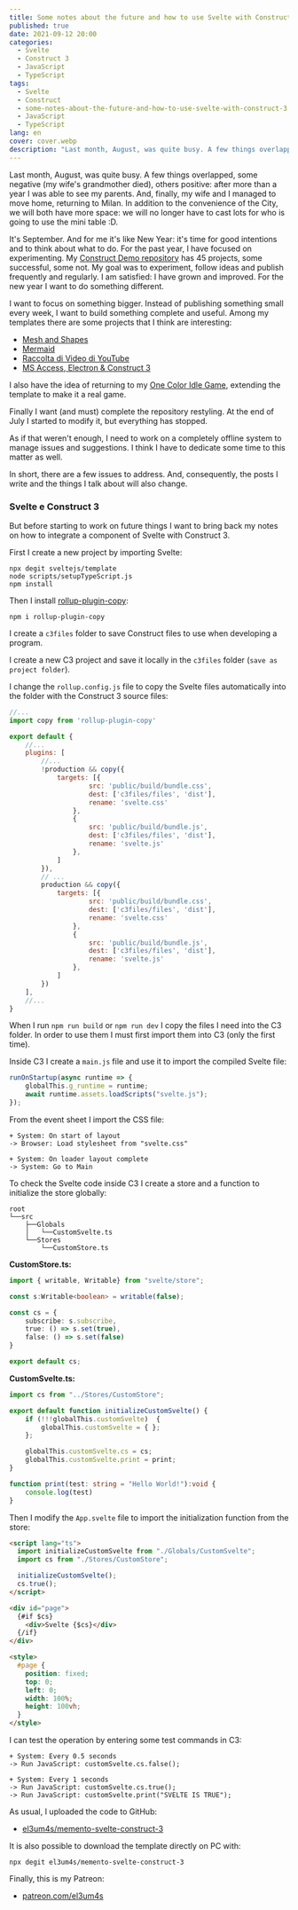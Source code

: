 ```yaml
---
title: Some notes about the future and how to use Svelte with Construct 3 (English)
published: true
date: 2021-09-12 20:00
categories:
  - Svelte
  - Construct 3
  - JavaScript
  - TypeScript
tags:
  - Svelte
  - Construct
  - some-notes-about-the-future-and-how-to-use-svelte-with-construct-3
  - JavaScript
  - TypeScript
lang: en
cover: cover.webp
description: "Last month, August, was quite busy. A few things overlapped, some negative (my wife's grandmother died), others positive: after more than a year I was able to see my parents. And, finally, my wife and I managed to move home, returning to Milan. In addition to the convenience of the City, we will both have more space: we will no longer have to cast lots for who is going to use the mini table :D."
---
```


Last month, August, was quite busy. A few things overlapped, some negative (my wife's grandmother died), others positive: after more than a year I was able to see my parents. And, finally, my wife and I managed to move home, returning to Milan. In addition to the convenience of the City, we will both have more space: we will no longer have to cast lots for who is going to use the mini table :D.

It's September. And for me it's like New Year: it's time for good intentions and to think about what to do. For the past year, I have focused on experimenting. My [Construct Demo repository](https://github.com/el3um4s/construct-demo) has 45 projects, some successful, some not. My goal was to experiment, follow ideas and publish frequently and regularly. I am satisfied: I have grown and improved. For the new year I want to do something different.

I want to focus on something bigger. Instead of publishing something small every week, I want to build something complete and useful. Among my templates there are some projects that I think are interesting:

- [Mesh and Shapes](https://www.patreon.com/posts/47493518)
- [Mermaid](https://www.patreon.com/posts/uml-for-database-51059040)
- [Raccolta di Video di YouTube](https://www.patreon.com/posts/46901116)
- [MS Access, Electron & Construct 3](https://www.patreon.com/posts/ms-access-3-50472226)

I also have the idea of returning to my [One Color Idle Game](https://c3demo.stranianelli.com/template/005-one-color-idle-game), extending the template to make it a real game.

Finally I want (and must) complete the repository restyling. At the end of July I started to modify it, but everything has stopped.

As if that weren't enough, I need to work on a completely offline system to manage issues and suggestions. I think I have to dedicate some time to this matter as well.

In short, there are a few issues to address. And, consequently, the posts I write and the things I talk about will also change.

### Svelte e Construct 3

But before starting to work on future things I want to bring back my notes on how to integrate a component of Svelte with Construct 3.

First I create a new project by importing Svelte:

```shell
npx degit sveltejs/template
node scripts/setupTypeScript.js
npm install
```

Then I install [rollup-plugin-copy](https://www.npmjs.com/package/rollup-plugin-copy):

```shell
npm i rollup-plugin-copy
```

I create a `c3files` folder to save Construct files to use when developing a program.

I create a new C3 project and save it locally in the `c3files` folder (`save as project folder`).

I change the `rollup.config.js` file to copy the Svelte files automatically into the folder with the Construct 3 source files:

```js
//...
import copy from 'rollup-plugin-copy'

export default {
    //...
    plugins: [
        //...
        !production && copy({
			targets: [{
					src: 'public/build/bundle.css',
					dest: ['c3files/files', 'dist'],
					rename: 'svelte.css'
				},
				{
					src: 'public/build/bundle.js',
					dest: ['c3files/files', 'dist'],
					rename: 'svelte.js'
				},
			]
		}),
        // ...
        production && copy({
			targets: [{
					src: 'public/build/bundle.css',
					dest: ['c3files/files', 'dist'],
					rename: 'svelte.css'
				},
				{
					src: 'public/build/bundle.js',
					dest: ['c3files/files', 'dist'],
					rename: 'svelte.js'
				},
			]
		})
    ],
    //...
}
```

When I run `npm run build` or `npm run dev` I copy the files I need into the C3 folder. In order to use them I must first import them into C3 (only the first time).

Inside C3 I create a `main.js` file and use it to import the compiled Svelte file:

```js
runOnStartup(async runtime => {
	globalThis.g_runtime = runtime;
	await runtime.assets.loadScripts("svelte.js");
});
```

From the event sheet I import the CSS file:

```text
+ System: On start of layout
-> Browser: Load stylesheet from "svelte.css"

+ System: On loader layout complete
-> System: Go to Main
```

To check the Svelte code inside C3 I create a store and a function to initialize the store globally:

```
root
└──src
    ├──Globals
    │   └──CustomSvelte.ts
    └──Stores
        └──CustomStore.ts
```

**CustomStore.ts:**

```ts
import { writable, Writable} from "svelte/store";

const s:Writable<boolean> = writable(false);

const cs = {
    subscribe: s.subscribe,
    true: () => s.set(true),
    false: () => s.set(false)
}

export default cs;
```

**CustomSvelte.ts:**

```ts
import cs from "../Stores/CustomStore";

export default function initializeCustomSvelte() {
    if (!!!globalThis.customSvelte)  { 
        globalThis.customSvelte = { };
    };

    globalThis.customSvelte.cs = cs;
    globalThis.customSvelte.print = print;
}

function print(test: string = "Hello World!"):void {
    console.log(test)
}
```

Then I modify the `App.svelte` file to import the initialization function from the store:

```html
<script lang="ts">
  import initializeCustomSvelte from "./Globals/CustomSvelte";
  import cs from "./Stores/CustomStore";

  initializeCustomSvelte();
  cs.true();
</script>

<div id="page">
  {#if $cs}
    <div>Svelte {$cs}</div>
  {/if}
</div>

<style>
  #page {
    position: fixed;
    top: 0;
    left: 0;
    width: 100%;
    height: 100vh;
  }
</style>
```

I can test the operation by entering some test commands in C3:

```text
+ System: Every 0.5 seconds
-> Run JavaScript: customSvelte.cs.false();

+ System: Every 1 seconds
-> Run JavaScript: customSvelte.cs.true();
-> Run JavaScript: customSvelte.print("SVELTE IS TRUE");
```

As usual, I uploaded the code to GitHub:

- [el3um4s/memento-svelte-construct-3](https://github.com/el3um4s/memento-svelte-construct-3)

It is also possible to download the template directly on PC with:

```shell
npx degit el3um4s/memento-svelte-construct-3
```

Finally, this is my Patreon:

- [patreon.com/el3um4s](https://patreon.com/el3um4s)
